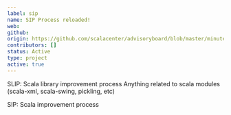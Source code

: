 ```yaml
---
label: sip
name: SIP Process reloaded!
web:
github:
origin: https://github.com/scalacenter/advisoryboard/blob/master/minutes/001-2016-q2.md#proposal-scp-004-center-to-coordinate-sipslip-process
contributors: []
status: Active
type: project
active: true
---
```

SLIP: Scala library improvement process
Anything related to scala modules (scala-xml, scala-swing, pickling, etc)

SIP: Scala improvement process
